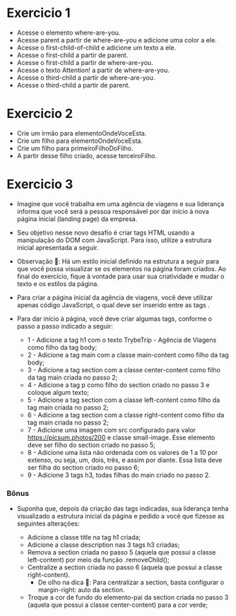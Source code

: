# Exercicio 1
- Acesse o elemento where-are-you.
- Acesse parent a partir de where-are-you e adicione uma color a ele.
- Acesse o first-child-of-child e adicione um texto a ele.
- Acesse o first-child a partir de parent.
- Acesse o first-child a partir de where-are-you.
- Acesse o texto Attention! a partir de where-are-you.
- Acesse o third-child a partir de where-are-you.
- Acesse o third-child a partir de parent.

# Exercicio 2 
- Crie um irmão para elementoOndeVoceEsta.
- Crie um filho para elementoOndeVoceEsta.
- Crie um filho para primeiroFilhoDoFilho.
- A partir desse filho criado, acesse terceiroFilho.

# Exercicio 3 
- Imagine que você trabalha em uma agência de viagens e sua liderança informa que você será a pessoa responsável por dar início à nova página inicial (landing page) da empresa.

- Seu objetivo nesse novo desafio é criar tags HTML usando a manipulação do DOM com JavaScript. Para isso, utilize a estrutura inicial apresentada a seguir.

- Observação 🔎: Há um estilo inicial definido na estrutura a seguir para que você possa visualizar se os elementos na página foram criados. Ao final do exercício, fique à vontade para usar sua criatividade e mudar o texto e os estilos da página.

- Para criar a página inicial da agência de viagens, você deve utilizar apenas código JavaScript, o qual deve ser inserido entre as tags <script> e </script>.

- Para dar início à página, você deve criar algumas tags, conforme o passo a passo indicado a seguir:

    * 1 - Adicione a tag h1 com o texto TrybeTrip - Agência de Viagens como filho da tag body;
    * 2 - Adicione a tag main com a classe main-content como filho da tag body;
    * 3 - Adicione a tag section com a classe center-content como filho da tag main criada no passo 2;
    * 4 - Adicione a tag p como filho do section criado no passo 3 e coloque algum texto;
    * 5 - Adicione a tag section com a classe left-content como filho da tag main criada no passo 2;
    * 6 - Adicione a tag section com a classe right-content como filho da tag main criada no passo 2;
    * 7 - Adicione uma imagem com src configurado para valor https://picsum.photos/200 e classe small-image. Esse elemento deve ser filho do section criado no passo 5;
    * 8 - Adicione uma lista não ordenada com os valores de 1 a 10 por extenso, ou seja, um, dois, três, e assim por diante. Essa lista deve ser filha do section criado no passo 6;
    * 9 - Adicione 3 tags h3, todas filhas do main criado no passo 2.

### Bônus
- Suponha que, depois da criação das tags indicadas, sua liderança tenha visualizado a estrutura inicial da página e pedido a você que fizesse as seguintes alterações:

    * Adicione a classe title na tag h1 criada;
    * Adicione a classe description nas 3 tags h3 criadas;
    * Remova a section criada no passo 5 (aquela que possui a classe left-content) por meio da função .removeChild();
    * Centralize a section criada no passo 6 (aquela que possui a classe right-content).
        - De olho na dica 👀: Para centralizar a section, basta configurar o margin-right: auto da section.
    * Troque a cor de fundo do elemento-pai da section criada no passo 3 (aquela que possui a classe center-content) para a cor verde;
   